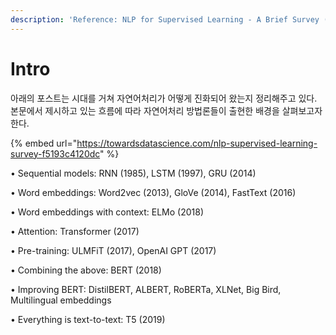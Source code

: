 ```yaml
---
description: 'Reference: NLP for Supervised Learning - A Brief Survey (Eugene Yan)'
---
```


# Intro

 아래의 포스트는 시대를 거쳐 자연어처리가 어떻게 진화되어 왔는지 정리해주고 있다. 본문에서 제시하고 있는 흐름에 따라 자연어처리 방법론들이 출현한 배경을 살펴보고자 한다. 

{% embed url="https://towardsdatascience.com/nlp-supervised-learning-survey-f5193c4120dc" %}

   • Sequential models:  RNN \(1985\), LSTM \(1997\), GRU \(2014\)

   • Word embeddings:  Word2vec \(2013\), GloVe \(2014\), FastText \(2016\)

   • Word embeddings with context:  ELMo \(2018\)

   • Attention:  Transformer \(2017\)

   • Pre-training:  ULMFiT \(2017\), OpenAI GPT \(2017\)

   • Combining the above:  BERT \(2018\)

   • Improving BERT:  DistilBERT, ALBERT, RoBERTa, XLNet, Big Bird, Multilingual embeddings

   • Everything is text-to-text:  T5 \(2019\)



